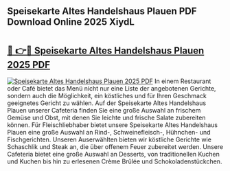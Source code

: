 ## Speisekarte Altes Handelshaus Plauen PDF Download Online 2025 XiydL

# <h2><a href="http://gc5e14.nevu.top/?p=Speisekarte+Altes+Handelshaus+Plauen">🔗 👉🔴 Speisekarte Altes Handelshaus Plauen 2025 PDF</a></h2>

[![Speisekarte Altes Handelshaus Plauen 2025 PDF](https://i.imgur.com/dBaPXMq.png)](http://gc5e14.nevu.top/?p=Speisekarte+Altes+Handelshaus+Plauen)
In einem Restaurant oder Café bietet das Menü nicht nur eine Liste der angebotenen Gerichte, sondern auch die Möglichkeit, ein köstliches und für Ihren Geschmack geeignetes Gericht zu wählen. Auf der Speisekarte Altes Handelshaus Plauen unserer Cafeteria finden Sie eine große Auswahl an frischem Gemüse und Obst, mit denen Sie leichte und frische Salate zubereiten können. Für Fleischliebhaber bietet unsere Speisekarte Altes Handelshaus Plauen eine große Auswahl an Rind-, Schweinefleisch-, Hühnchen- und Fischgerichten. Unseren Auserwählten bieten wir köstliche Gerichte wie Schaschlik und Steak an, die über offenem Feuer zubereitet werden. Unsere Cafeteria bietet eine große Auswahl an Desserts, von traditionellen Kuchen und Kuchen bis hin zu erlesenen Crème Brûlée und Schokoladenstückchen.
